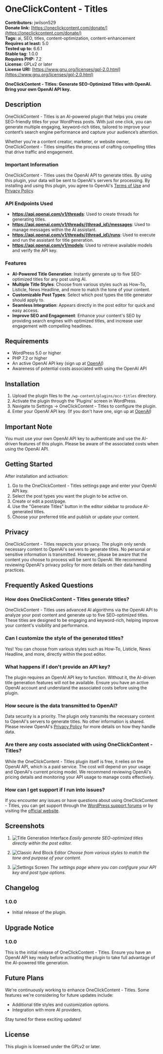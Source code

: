 # OneClickContent - Titles

**Contributors:** jwilson529  
**Donate link:** [https://oneclickcontent.com/donate/](https://oneclickcontent.com/donate/)  
**Tags:** ai, SEO, titles, content-optimization, content-enhancement  
**Requires at least:** 5.0  
**Tested up to:** 6.6.1  
**Stable tag:** 1.0.0  
**Requires PHP:** 7.2  
**License:** GPLv2 or later  
**License URI:** [https://www.gnu.org/licenses/gpl-2.0.html](https://www.gnu.org/licenses/gpl-2.0.html)  

**OneClickContent - Titles: Generate SEO-Optimized Titles with OpenAI. Bring your own OpenAI API key.**

## Description

OneClickContent - Titles is an AI-powered plugin that helps you create SEO-friendly titles for your WordPress posts. With just one click, you can generate multiple engaging, keyword-rich titles, tailored to improve your content’s search engine performance and capture your audience’s attention.

Whether you're a content creator, marketer, or website owner, OneClickContent - Titles simplifies the process of crafting compelling titles that drive traffic and engagement.

### Important Information

OneClickContent - Titles uses the OpenAI API to generate titles. By using this plugin, your data will be sent to OpenAI's servers for processing. By installing and using this plugin, you agree to OpenAI's [Terms of Use](https://openai.com/terms) and [Privacy Policy](https://openai.com/privacy).

### API Endpoints Used
- **https://api.openai.com/v1/threads**: Used to create threads for generating titles.
- **https://api.openai.com/v1/threads/{thread_id}/messages**: Used to manage messages within the AI assistant.
- **https://api.openai.com/v1/threads/{thread_id}/runs**: Used to execute and run the assistant for title generation.
- **https://api.openai.com/v1/models**: Used to retrieve available models and verify the API key.

### Features

- **AI-Powered Title Generation**: Instantly generate up to five SEO-optimized titles for any post using AI.
- **Multiple Title Styles**: Choose from various styles such as How-To, Listicle, News Headline, and more to match the tone of your content.
- **Customizable Post Types**: Select which post types the title generator should apply to.
- **Seamless Integration**: Appears directly in the post editor for quick and easy access.
- **Improve SEO and Engagement**: Enhance your content's SEO by providing search engines with optimized titles, and increase user engagement with compelling headlines.

## Requirements

- WordPress 5.0 or higher
- PHP 7.2 or higher
- An active OpenAI API key (sign up at [OpenAI](https://openai.com/))
- Awareness of potential costs associated with using the OpenAI API

## Installation

1. Upload the plugin files to the `/wp-content/plugins/occ-titles` directory.
2. Activate the plugin through the 'Plugins' screen in WordPress.
3. Navigate to Settings -> OneClickContent - Titles to configure the plugin.
4. Enter your OpenAI API key. (If you don't have one, sign up at [OpenAI](https://openai.com/))

## Important Note

You must use your own OpenAI API key to authenticate and use the AI-driven features of this plugin. Please be aware of the associated costs when using the OpenAI API.

## Getting Started

After installation and activation:
1. Go to the OneClickContent - Titles settings page and enter your OpenAI API key.
2. Select the post types you want the plugin to be active on.
3. Create or edit a post/page.
4. Use the "Generate Titles" button in the editor sidebar to produce AI-generated titles.
5. Choose your preferred title and publish or update your content.

## Privacy

OneClickContent - Titles respects your privacy. The plugin only sends necessary content to OpenAI's servers to generate titles. No personal or sensitive information is transmitted. However, please be aware that the content you choose to process will be sent to OpenAI. We recommend reviewing OpenAI's privacy policy for more details on their data handling practices.

## Frequently Asked Questions

### How does OneClickContent - Titles generate titles?

OneClickContent - Titles uses advanced AI algorithms via the OpenAI API to analyze your post content and generate up to five SEO-optimized titles. These titles are designed to be engaging and keyword-rich, helping improve your content's visibility and performance.

### Can I customize the style of the generated titles?

Yes! You can choose from various styles such as How-To, Listicle, News Headline, and more, directly within the post editor.

### What happens if I don't provide an API key?

The plugin requires an OpenAI API key to function. Without it, the AI-driven title generation features will not be available. Ensure you have an active OpenAI account and understand the associated costs before using the plugin.

### How secure is the data transmitted to OpenAI?

Data security is a priority. The plugin only transmits the necessary content to OpenAI's servers to generate titles. No other information is shared. Please review OpenAI's [Privacy Policy](https://openai.com/privacy) for more details on how they handle data.

### Are there any costs associated with using OneClickContent - Titles?

While the OneClickContent - Titles plugin itself is free, it relies on the OpenAI API, which is a paid service. The cost will depend on your usage and OpenAI's current pricing model. We recommend reviewing OpenAI's pricing details and monitoring your API usage to manage costs effectively.

### How can I get support if I run into issues?

If you encounter any issues or have questions about using OneClickContent - Titles, you can get support through the [WordPress support forums](https://wordpress.org/support/plugin/occ-titles) or by visiting the [official website](https://github.com/jwilson529/occ-titles).

## Screenshots

1. ![Title Generation Interface](assets/OneClickContentTitles-Block.png)
   *Easily generate SEO-optimized titles directly within the post editor.*

2. ![Classic And Block Editor](assets/OneClickContentTitles.png)
   *Choose from various styles to match the tone and purpose of your content.*

3. ![Settings Screen](assets/OneClickContentTitles-Settings.png)
   *The settings page where you can configure your API key and post type options.*

## Changelog

### 1.0.0
* Initial release of the plugin.

## Upgrade Notice

### 1.0.0
This is the initial release of OneClickContent - Titles. Ensure you have an OpenAI API key ready before activating the plugin to take full advantage of the AI-powered title generation.

## Future Plans

We're continuously working to enhance OneClickContent - Titles. Some features we're considering for future updates include:
- Additional title styles and customization options.
- Integration with more AI providers.

Stay tuned for these exciting updates!

## License

This plugin is licensed under the GPLv2 or later.
